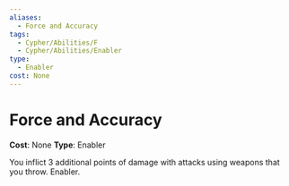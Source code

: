 ```yaml
---
aliases:
  - Force and Accuracy
tags:
  - Cypher/Abilities/F
  - Cypher/Abilities/Enabler
type:
  - Enabler
cost: None
---
```


# Force and Accuracy

**Cost**: None
**Type**: Enabler

You inflict 3 additional points of damage with attacks using weapons that you throw. Enabler.
